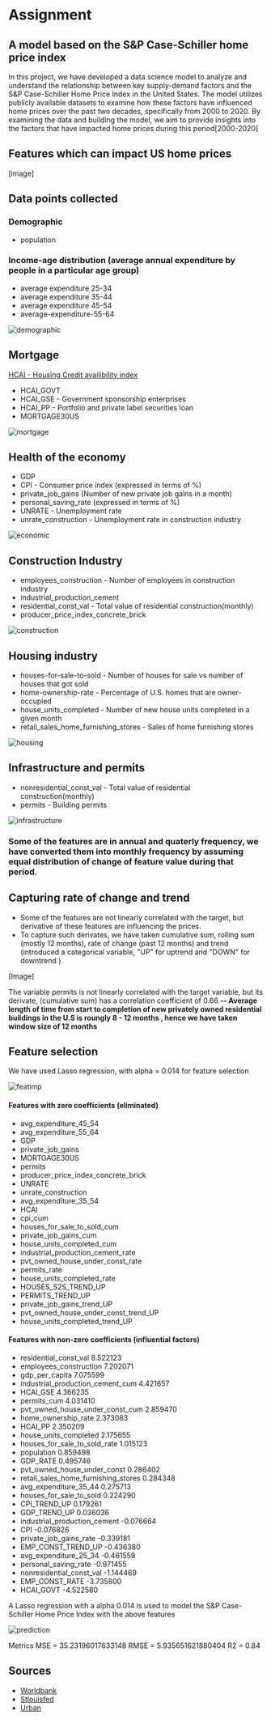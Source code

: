# Assignment
## A model based on the S&P Case-Schiller home price index
In this project, we have developed a data science model to analyze and understand the relationship between key supply-demand factors and the S&P Case-Schiller Home Price Index in the United States. The model utilizes publicly available datasets to examine how these factors have influenced home prices over the past two decades, specifically from 2000 to 2020. By examining the data and building the model, we aim to provide insights into the factors that have impacted home prices during this period[2000-2020]
## Features which can impact US home prices 
[image]

## Data points collected
### Demographic
* population

### Income-age distribution (average annual expenditure by people in a particular age group)
* average expenditure 25-34
* average expenditure 35-44
* average expenditure 45-54
* average-expenditure-55-64

![demographic](https://github.com/yasirali09/task.llc/assets/36191186/d3c3b275-ea39-4d14-afbd-2c95e628b6c5)


## Mortgage
[HCAI - Housing Credit availibility index]((https://www.urban.org/policy-centers/housing-finance-policy-center/projects/housing-credit-availability-index)https://www.urban.org/policy-centers/housing-finance-policy-center/projects/housing-credit-availability-index)
* HCAI_GOVT
* HCAI_GSE - Government sponsorship enterprises
* HCAI_PP - Portfolio and private label securities loan
* MORTGAGE30US

![mortgage](https://github.com/yasirali09/task.llc/assets/36191186/222c1134-ac40-4cae-aa15-fee25c762ef5)

## Health of the economy
* GDP
* CPI - Consumer price index (expressed in terms of %)
* private_job_gains (Number of new private job gains in a month)
* personal_saving_rate (expressed in terms of %)
* UNRATE - Unemployment rate
* unrate_construction - Unemployment rate in construction industry

![economic](https://github.com/yasirali09/task.llc/assets/36191186/98a8fd22-cbca-4beb-86b4-2f08bca02313)

## Construction Industry
* employees_construction - Number of employees in construction industry
* industrial_production_cement
* residential_const_val - Total value of residential construction(monthly)
* producer_price_index_concrete_brick

![construction](https://github.com/yasirali09/task.llc/assets/36191186/81a6fe28-19c2-4c63-9acb-73db1e9712a4)

## Housing industry
* houses-for-sale-to-sold - Number of houses for sale vs number of houses that got sold
* home-ownership-rate - Percentage of U.S. homes that are owner-occupied
* house_units_completed - Number of new house units completed in a given month
* retail_sales_home_furnishing_stores - Sales of home furnishing stores

![housing](https://github.com/yasirali09/task.llc/assets/36191186/491b1cd6-615e-4e6c-85d2-76d83ae8ab32)

## Infrastructure and permits
* nonresidential_const_val - Total value of residential construction(monthly)
* permits - Building permits

![infrastructure](https://github.com/yasirali09/task.llc/assets/36191186/190c0a03-9591-4447-825e-22d8adb09b0d)

### Some of the features are in annual and quaterly frequency, we have converted them into monthly frequency by assuming equal distribution of change of feature value during that period.

## Capturing rate of change and trend

* Some of the features are not linearly correlated with the target, but derivative of these features are influencing the prices.
* To capture such derivates, we have taken cumulative sum, rolling sum (mostly 12 months), rate of change (past 12 months) and trend (introduced a categorical variable, "UP" for uptrend and "DOWN" for downtrend )

[Image]

The variable permits is not linearly correlated with the target variable, but its derivate, (cumulative sum) has a correlation coefficient of 0.66 **-- Average length of time from start to completion of new privately owned residential buildings in the U.S is roungly 8 - 12 months , hence we have taken window size of 12 months**


## Feature selection

We have used Lasso regression, with alpha = 0.014 for feature selection

![featimp](https://github.com/yasirali09/task.llc/assets/36191186/31cd1240-baeb-4c49-a4b5-c3e7d2f7cdc4)

#### Features with zero coefficients (eliminated)

* avg_expenditure_45_54
* avg_expenditure_55_64
* GDP
* private_job_gains
* MORTGAGE30US
* permits
* producer_price_index_concrete_brick
* UNRATE
* unrate_construction
* avg_expenditure_35_54
* HCAI
* cpi_cum
* houses_for_sale_to_sold_cum
* private_job_gains_cum
* house_units_completed_cum
* industrial_production_cement_rate
* pvt_owned_house_under_const_rate
* permits_rate
* house_units_completed_rate
* HOUSES_S2S_TREND_UP
* PERMITS_TREND_UP
* private_job_gains_trend_UP
* pvt_owned_house_under_const_trend_UP
* house_units_completed_trend_UP

#### Features with non-zero coefficients (influential factors)

* residential_const_val 8.522123
* employees_construction 7.202071
* gdp_per_capita 7.075599
* industrial_production_cement_cum 4.421657
* HCAI_GSE 4.366235
* permits_cum 4.031410
* pvt_owned_house_under_const_cum 2.859470
* home_ownership_rate 2.373083
* HCAI_PP 2.350209
* house_units_completed 2.175655
* houses_for_sale_to_sold_rate 1.015123
* population 0.859498
* GDP_RATE 0.495746
* pvt_owned_house_under_const 0.286402
* retail_sales_home_furnishing_stores 0.284348
* avg_expenditure_35_44 0.275713
* houses_for_sale_to_sold 0.224290
* CPI_TREND_UP 0.179261
* GDP_TREND_UP 0.036036
* industrial_production_cement -0.076664
* CPI -0.076826
* private_job_gains_rate -0.339181
* EMP_CONST_TREND_UP -0.436380
* avg_expenditure_25_34 -0.461559
* personal_saving_rate -0.971455
* nonresidential_const_val -1.144469
* EMP_CONST_RATE -3.735800
* HCAI_GOVT -4.522580

A Lasso regression with a alpha 0.014 is used to model the S&P Case-Schiller Home Price Index with the above features

![prediction](https://github.com/yasirali09/task.llc/assets/36191186/7dd0f050-d6b7-4717-93f2-d821abb6611d)

Metrics MSE = 35.23196017633148
RMSE = 5.935651621880404
R2 = 0.84


## Sources
* [Worldbank](https://data.worldbank.org/)
* [Stlouisfed](https://fred.stlouisfed.org/)
* [Urban](https://www.urban.org/)
